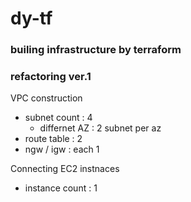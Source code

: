 # dy-tf

### builing infrastructure by terraform

### refactoring ver.1

VPC construction
- subnet count : 4
    - differnet AZ : 2 subnet per az
- route table : 2
- ngw / igw : each 1

Connecting EC2 instnaces
- instance count : 1

  
